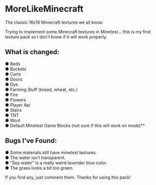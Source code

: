 # MoreLikeMinecraft
The classic 16x16 Minecraft textures we all know.

Trying to implement some Minecraft textures in Minetest... this is my first texture pack so I don't know if it will work properly.

**What is changed:**
--
● Beds
<br>
● Buckets
<br>
● Carts
<br>
● Doors
<br>
● Dye
<br>
● Farming Stuff (bread, wheat, etc.)
<br>
● Fire
<br>
● Flowers
<br>
● Player Api
<br>
● Stairs
<br>
● TNT
<br>
● Wool
<br>
● Default Minetest Game Blocks (not sure if this will work on mods)**

**Bugs I've Found:**
--
● Some materials still have minetest textures.
<br>
● The water isn't transparent.
<br>
● "Sea water" is a really weird lavender blue color.
<br>
● The grass looks a bit *too* green.
<br>

If you find any, just comment them.
Thanks for using this pack!
